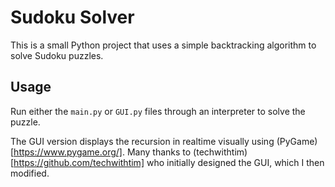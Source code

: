 # Sudoku Solver
This is a small Python project that uses a simple backtracking algorithm to solve Sudoku puzzles.

## Usage
Run either the `main.py` or `GUI.py` files through an interpreter to solve the puzzle.

The GUI version displays the recursion in realtime visually using (PyGame)[https://www.pygame.org/]. Many thanks to (techwithtim)[https://github.com/techwithtim] who initially designed the GUI, which I then modified.
